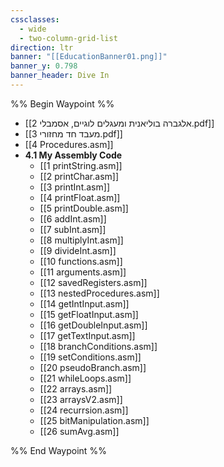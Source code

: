 ```yaml
---
cssclasses:
  - wide
  - two-column-grid-list
direction: ltr
banner: "[[EducationBanner01.png]]"
banner_y: 0.798
banner_header: Dive In
---
```


%% Begin Waypoint %%
- [[2 אלגברה בוליאנית ומעגלים לוגיים, אסמבלי.pdf]]
- [[3 מעבד חד מחזורי.pdf]]
- [[4 Procedures.asm]]
- **4.1 My Assembly Code**
	- [[1 printString.asm]]
	- [[2 printChar.asm]]
	- [[3 printInt.asm]]
	- [[4 printFloat.asm]]
	- [[5 printDouble.asm]]
	- [[6 addInt.asm]]
	- [[7 subInt.asm]]
	- [[8 multiplyInt.asm]]
	- [[9 divideInt.asm]]
	- [[10 functions.asm]]
	- [[11 arguments.asm]]
	- [[12 savedRegisters.asm]]
	- [[13 nestedProcedures.asm]]
	- [[14 getIntInput.asm]]
	- [[15 getFloatInput.asm]]
	- [[16 getDoubleInput.asm]]
	- [[17 getTextInput.asm]]
	- [[18 branchConditions.asm]]
	- [[19 setConditions.asm]]
	- [[20 pseudoBranch.asm]]
	- [[21 whileLoops.asm]]
	- [[22 arrays.asm]]
	- [[23 arraysV2.asm]]
	- [[24 recurrsion.asm]]
	- [[25 bitManipulation.asm]]
	- [[26 sumAvg.asm]]

%% End Waypoint %%